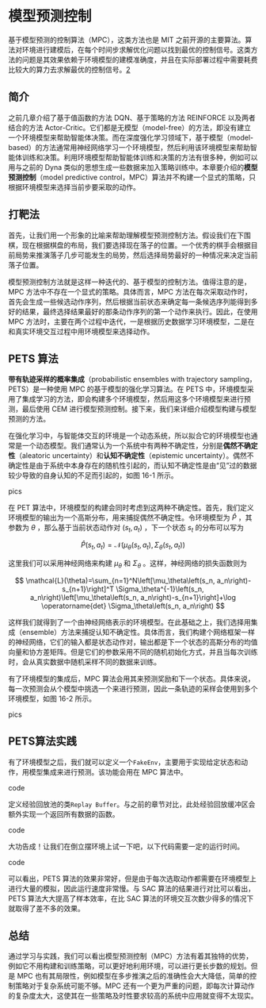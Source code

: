 

<!--
 * @version:
 * @Author:  StevenJokess（蔡舒起） https://github.com/StevenJokess
 * @Date: 2023-02-26 17:20:19
 * @LastEditors:  StevenJokess（蔡舒起） https://github.com/StevenJokess
 * @LastEditTime: 2023-09-13 01:03:50
 * @Description:
 * @Help me: make friends by a867907127@gmail.com and help me get some “foreign” things or service I need in life; 如有帮助，请资助，失业3年了。![支付宝收款码](https://github.com/StevenJokess/d2rl/blob/master/img/%E6%94%B6.jpg)
 * @TODO::
 * @Reference:
-->
# 模型预测控制

基于模型预测的控制算法（MPC），这类方法也是 MIT 之前开源的主要算法。算法对环境进行建模后，在每个时间步求解优化问题以找到最优的控制信号。这类方法的问题是其效果依赖于环境模型的建模准确度，并且在实际部署过程中需要耗费比较大的算力去求解最优的控制信号。[2]

## 简介

之前几章介绍了基于值函数的方法 DQN、基于策略的方法 REINFORCE 以及两者结合的方法 Actor-Critic。它们都是无模型（model-free）的方法，即没有建立一个环境模型来帮助智能体决策。而在深度强化学习领域下，基于模型（model-based）的方法通常用神经网络学习一个环境模型，然后利用该环境模型来帮助智能体训练和决策。利用环境模型帮助智能体训练和决策的方法有很多种，例如可以用与之前的 Dyna 类似的思想生成一些数据来加入策略训练中。本章要介绍的**模型预测控制**（model predictive control，MPC）算法并不构建一个显式的策略，只根据环境模型来选择当前步要采取的动作。

## 打靶法

首先，让我们用一个形象的比喻来帮助理解模型预测控制方法。假设我们在下围棋，现在根据棋盘的布局，我们要选择现在落子的位置。一个优秀的棋手会根据目前局势来推演落子几步可能发生的局势，然后选择局势最好的一种情况来决定当前落子位置。

模型预测控制方法就是这样一种迭代的、基于模型的控制方法。值得注意的是，MPC 方法中不存在一个显式的策略。具体而言，MPC 方法在每次采取动作时，首先会生成一些候选动作序列，然后根据当前状态来确定每一条候选序列能得到多好的结果，最终选择结果最好的那条动作序列的第一个动作来执行。因此，在使用 MPC 方法时，主要在两个过程中迭代，一是根据历史数据学习环境模型，二是在和真实环境交互过程中用环境模型来选择动作。

## PETS 算法

**带有轨迹采样的概率集成**（probabilistic ensembles with trajectory sampling，PETS）是一种使用 MPC 的基于模型的强化学习算法。在 PETS 中，环境模型采用了集成学习的方法，即会构建多个环境模型，然后用这多个环境模型来进行预测，最后使用 CEM 进行模型预测控制。接下来，我们来详细介绍模型构建与模型预测的方法。

在强化学习中，与智能体交互的环境是一个动态系统，所以拟合它的环境模型也通常是一个动态模型。我们通常认为一个系统中有两种不确定性，分别是**偶然不确定性**（aleatoric uncertainty）和**认知不确定性**（epistemic uncertainty）。偶然不确定性是由于系统中本身存在的随机性引起的，而认知不确定性是由“见”过的数据较少导致的自身认知的不足而引起的，如图 16-1 所示。

pics

在 PET 算法中，环境模型的构建会同时考虑到这两种不确定性。首先，我们定义 环境模型的输出为一个高斯分布，用来捕捉偶然不确定性。令环境模型为 $\hat{P}$ ，其 参数为 $\theta$ ，那么基于当前状态动作对 $\left(s_t, a_t\right)$ ，下一个状态 $s_t$ 的分布可以写为

$$
\hat{P}\left(s_t, a_t\right)=\mathcal{N}\left(\mu_\theta\left(s_t, a_t\right), \Sigma_\theta\left(s_t, a_t\right)\right)
$$

这里我们可以采用神经网络来构建 $\mu_\theta$ 和 $\Sigma_\theta$ 。这样，神经网络的损失函数则为

$$
\mathcal{L}(\theta)=\sum_{n=1}^N\left[\mu_\theta\left(s_n, a_n\right)-s_{n+1}\right]^T \Sigma_\theta^{-1}\left(s_n, a_n\right)\left[\mu_\theta\left(s_n, a_n\right)-s_{n+1}\right]+\log \operatorname{det} \Sigma_\theta\left(s_n, a_n\right)
$$

这样我们就得到了一个由神经网络表示的环境模型。在此基础之上，我们选择用集成（ensemble）方法来捕捉认知不确定性。具体而言，我们构建个网络框架一样的神经网络，它们的输入都是状态动作对，输出都是下一个状态的高斯分布的均值向量和协方差矩阵。但是它们的参数采用不同的随机初始化方式，并且当每次训练时，会从真实数据中随机采样不同的数据来训练。

有了环境模型的集成后，MPC 算法会用其来预测奖励和下一个状态。具体来说，每一次预测会从个模型中挑选一个来进行预测，因此一条轨迹的采样会使用到多个环境模型，如图 16-2 所示。

pics

## PETS算法实践

有了环境模型之后，我们就可以定义一个`FakeEnv`，主要用于实现给定状态和动作，用模型集成来进行预测。该功能会用在 MPC 算法中。

code

定义经验回放池的类`Replay Buffer`。与之前的章节对比，此处经验回放缓冲区会额外实现一个返回所有数据的函数。

code

大功告成！让我们在倒立摆环境上试一下吧，以下代码需要一定的运行时间。

code

可以看出，PETS 算法的效果非常好，但是由于每次选取动作都需要在环境模型上进行大量的模拟，因此运行速度非常慢。与 SAC 算法的结果进行对比可以看出，PETS 算法大大提高了样本效率，在比 SAC 算法的环境交互次数少得多的情况下就取得了差不多的效果。

## 总结

通过学习与实践，我们可以看出模型预测控制（MPC）方法有着其独特的优势，例如它不用构建和训练策略，可以更好地利用环境，可以进行更长步数的规划。但是 MPC 也有其局限性，例如模型在多步推演之后的准确性会大大降低，简单的控制策略对于复杂系统可能不够。MPC 还有一个更为严重的问题，即每次计算动作的复杂度太大，这使其在一些策略及时性要求较高的系统中应用就变得不太现实。

[1]: https://hrl.boyuai.com/chapter/3/%E6%A8%A1%E5%9E%8B%E9%A2%84%E6%B5%8B%E6%8E%A7%E5%88%B6/
[2]: https://ai.baidu.com/support/news?action=detail&id=2612
